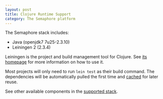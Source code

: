 ```yaml
---
layout: post
title: Clojure Runtime Support
category: The Semaphore platform
---
```


The Semaphore stack includes:

- Java (openjdk7 7u25-2.3.10)
- Leiningen 2 (2.3.4)

Leiningen is the project and build management tool for Clojure. See [its homepage](http://leiningen.org) for more information on how to use it.

Most projects will only need to run `lein test` as their build command. The dependencies will be automatically pulled the first time and [cached](/docs/caching-between-builds.html) for later reuse.

See other available components in the [supported stack](/docs/supported-stack.html).
